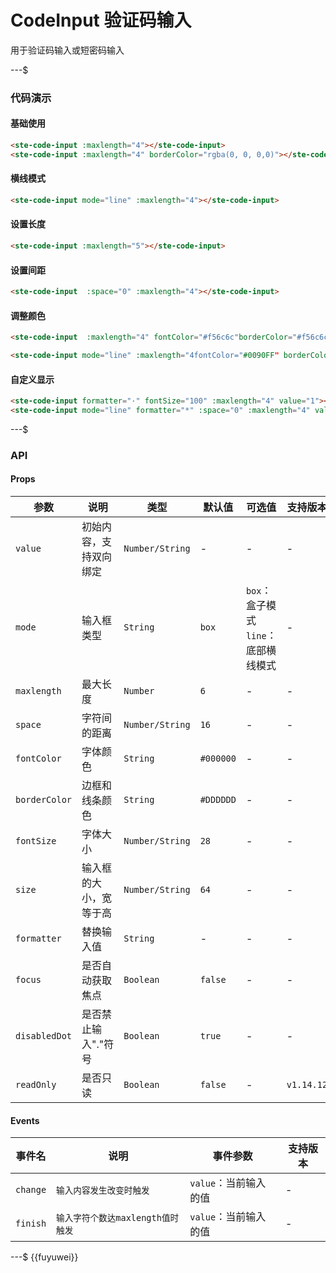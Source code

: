 # CodeInput 验证码输入
用于验证码输入或短密码输入

---$

### 代码演示
#### 基础使用
```html
<ste-code-input :maxlength="4"></ste-code-input>
<ste-code-input :maxlength="4" borderColor="rgba(0, 0, 0,0)"></ste-code-input>
```

#### 横线模式
```html
<ste-code-input mode="line" :maxlength="4"></ste-code-input>
```

#### 设置长度
```html
<ste-code-input :maxlength="5"></ste-code-input>
```

#### 设置间距
```html
<ste-code-input  :space="0" :maxlength="4"></ste-code-input>
```

#### 调整颜色
```html
<ste-code-input  :maxlength="4" fontColor="#f56c6c"borderColor="#f56c6c"></ste-code-input>

<ste-code-input mode="line" :maxlength="4fontColor="#0090FF" borderColor="#0090FF"></ste-code-input>
```

#### 自定义显示
```html
<ste-code-input formatter="·" fontSize="100" :maxlength="4" value="1"></ste-code-input>
<ste-code-input mode="line" formatter="*" :space="0" :maxlength="4" value="12"></ste-code-input>
```


---$
### API
#### Props
| 参数			| 说明					| 类型				| 默认值		| 可选值										| 支持版本	|
| ---			| ---					| ---				| ---		| ---										| ---		|
| `value`		| 初始内容，支持双向绑定	| `Number/String`	| -			| -											| -			|
| `mode`		| 输入框类型				| `String`			| `box`		| `box`：盒子模式<br/>`line`：底部横线模式	| -			|
| `maxlength`	| 最大长度				| `Number`			| `6`		| -											| -			|
| `space`		| 字符间的距离			| `Number/String`	| `16`		| -											| -			|
| `fontColor`	| 字体颜色				| `String`			| `#000000`	| -											| -			|
| `borderColor`	| 边框和线条颜色			| `String`			| `#DDDDDD`	| -											| -			|
| `fontSize`	| 字体大小				| `Number/String`	| `28`		| -											| -			|
| `size`		| 输入框的大小，宽等于高	| `Number/String`	| `64`		| -											| -			|
| `formatter`	| 替换输入值				| `String`			| -			| -											| -			|
| `focus`		| 是否自动获取焦点		| `Boolean`			| `false`	| -											| -			|
| `disabledDot`	| 是否禁止输入"."符号	| `Boolean`			| `true`	| -											| -			|
| `readOnly`	| 是否只读				| `Boolean`			| `false`	| -											| `v1.14.12`|

#### Events
|事件名		|说明								|事件参数				|支持版本	|
| ---		| ---								| ---					|---		|
| `change`	| `输入内容发生改变时触发`			| `value`：当前输入的值	|-			|
| `finish`	| `输入字符个数达maxlength值时触发`	| `value`：当前输入的值	|-			|

---$
{{fuyuwei}}